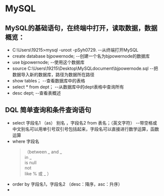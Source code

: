 # MySQL
## MySQL的基础语句，在终端中打开，读取数据，数据概览：
* C:\Users\19215>mysql -uroot -pSyh0729.   --从终端打开MySQL  
* create database bjpowernode;       --创建一个名为bjpowernode的数据库  
* use bjpowernode;     --使用这个数据库  
* source C:\Users\19215\Desktop\MySQLdocument\bjpowernode.sql     --把数据导入新的数据库，路径为数据所在路径  
* show tables；     --查看数据库中的表格  
* select * from dept；     --从数据库中的dept表格中查询所有  
* desc dept;     --查看表概述  

## DQL 简单查询和条件查询语句
* select 字段名1 （as） 别名 ，字段名2 from 表名；（英文字符）   --带空格或中文别名可以用单引号双引号包括起来，字段名可以直接进行数学运算，函数运算  
* where 字段名
  >（between _ and _    
  >in _  
  >is null  
  >not  
  >like % 或 _ ）
* order by 字段名1，字段名2 （desc：降序，asc：升序）
* 

     
